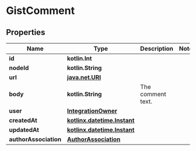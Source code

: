 
# GistComment

## Properties
Name | Type | Description | Notes
------------ | ------------- | ------------- | -------------
**id** | **kotlin.Int** |  | 
**nodeId** | **kotlin.String** |  | 
**url** | [**java.net.URI**](java.net.URI.md) |  | 
**body** | **kotlin.String** | The comment text. | 
**user** | [**IntegrationOwner**](IntegrationOwner.md) |  | 
**createdAt** | [**kotlinx.datetime.Instant**](kotlinx.datetime.Instant.md) |  | 
**updatedAt** | [**kotlinx.datetime.Instant**](kotlinx.datetime.Instant.md) |  | 
**authorAssociation** | [**AuthorAssociation**](AuthorAssociation.md) |  | 



